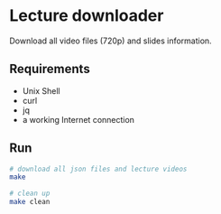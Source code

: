 # Lecture downloader

Download all video files (720p) and slides information.

## Requirements 

* Unix Shell
* curl
* jq
* a working Internet connection


## Run

```sh
# download all json files and lecture videos
make

# clean up
make clean
```
